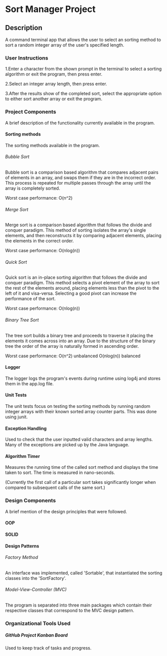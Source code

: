 # Sort Manager Project

## Description

 A command terminal app that allows the user to select an sorting method to sort a random integer array of the user's specified length.

 ### User Instructions
 1.Enter a character from the shown prompt in the terminal to select a sorting algorithm or exit the program, then press enter.

 2.Select an integer array length, then press enter.

 3.After the results show of the completed sort, select the appropriate option to either sort another array or exit the program.

 ### Project Components
 A brief description of the functionality currently available in the program.

 #### Sorting methods
 The sorting methods available in the program.

 ###### Bubble Sort
 Bubble sort is a comparison based algorithm that compares adjacent pairs of elements in an array, and swaps them if they are in the incorrect order. This process is repeated for multiple passes through the array until the array is completely sorted.

 Worst case performance: O(n^2)

 ###### Merge Sort
 Merge sort is a comparison based algorithm that follows the divide and conquer paradigm. This method of sorting isolates the array's single elements, and then reconstructs it by comparing adjacent elements, placing the elements in the correct order.

 Worst case performance: O(nlog(n))

 ###### Quick Sort
 Quick sort is an in-place sorting algorithm that follows the divide and conquer paradigm. This method selects a pivot element of the array to sort the rest of the elements around, placing elements less than the pivot to the left of it and visa-versa. Selecting a good pivot can increase the performance of the sort.

 Worst case performance: O(nlog(n))

 ###### Binary Tree Sort
The tree sort builds a binary tree and proceeds to traverse it placing the elements it comes across into an array. Due to the structure of the binary tree the order of the array is naturally formed in ascending order.

 Worst case performance: O(n^2) unbalanced
                         O(nlog(n)) balanced

 #### Logger
 The logger logs the program's events during runtime using log4j and stores them in the app.log file.

 #### Unit Tests
 The unit tests focus on testing the sorting methods by running random integer arrays with their known sorted array counter parts. This was done using junit.

 #### Exception Handling
 Used to check that the user inputted valid characters and array lengths. Many of the exceptions are picked up by the Java language.

 #### Algorithm Timer
 Measures the running time of the called sort method and displays the time taken to sort. The time is measured in nano-seconds.

 (Currently the first call of a particular sort takes significantly longer when compared to subsequent calls of the same sort.)

 ### Design Components
 A brief mention of the design principles that were followed.
 #### OOP
 #### SOLID
 #### Design Patterns
 ###### Factory Method
 An interface was implemented, called 'Sortable', that instantiated the sorting classes into the 'SortFactory'.

 ###### Model-View-Controller (MVC)
 The program is separated into three main packages which contain their respective classes that correspond to the MVC design pattern.

 ### Organizational Tools Used

 ##### GitHub Project Kanban Board
 Used to keep track of tasks and progress.
